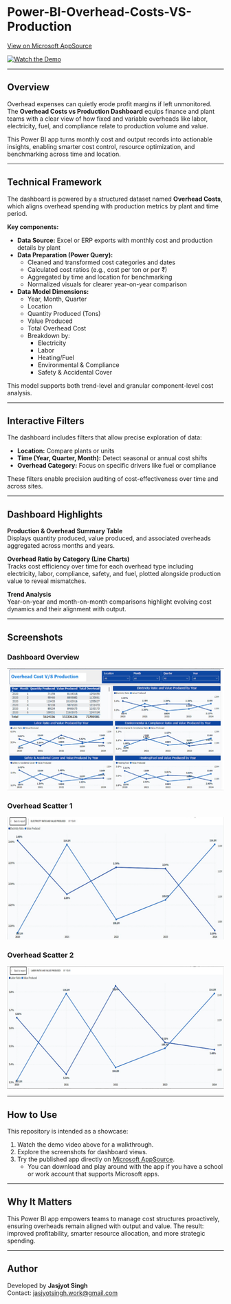 # Power-BI-Overhead-Costs-VS-Production  

[View on Microsoft AppSource](https://appsource.microsoft.com/en-us/product/power-bi/dhyeyconsultingservicespvtltd1584430919382.overhead-costs-power-bi?tab=Overview)  

[![Watch the Demo](https://img.youtube.com/vi/Q9W3qjUr7uw/0.jpg)](https://youtu.be/Q9W3qjUr7uw?si=k9quv1HnynG-M2Ax)  

---

## Overview  

Overhead expenses can quietly erode profit margins if left unmonitored. The **Overhead Costs vs Production Dashboard** equips finance and plant teams with a clear view of how fixed and variable overheads like labor, electricity, fuel, and compliance relate to production volume and value.  

This Power BI app turns monthly cost and output records into actionable insights, enabling smarter cost control, resource optimization, and benchmarking across time and location.  

---

## Technical Framework  

The dashboard is powered by a structured dataset named **Overhead Costs**, which aligns overhead spending with production metrics by plant and time period.  

**Key components:**  
- **Data Source:** Excel or ERP exports with monthly cost and production details by plant  
- **Data Preparation (Power Query):**  
  - Cleaned and transformed cost categories and dates  
  - Calculated cost ratios (e.g., cost per ton or per ₹)  
  - Aggregated by time and location for benchmarking  
  - Normalized visuals for clearer year-on-year comparison  
- **Data Model Dimensions:**  
  - Year, Month, Quarter  
  - Location  
  - Quantity Produced (Tons)  
  - Value Produced  
  - Total Overhead Cost  
  - Breakdown by:  
    - Electricity  
    - Labor  
    - Heating/Fuel  
    - Environmental & Compliance  
    - Safety & Accidental Cover  

This model supports both trend-level and granular component-level cost analysis.  

---

## Interactive Filters  

The dashboard includes filters that allow precise exploration of data:  
- **Location:** Compare plants or units  
- **Time (Year, Quarter, Month):** Detect seasonal or annual cost shifts  
- **Overhead Category:** Focus on specific drivers like fuel or compliance  

These filters enable precision auditing of cost-effectiveness over time and across sites.  

---

## Dashboard Highlights  

**Production & Overhead Summary Table**  
Displays quantity produced, value produced, and associated overheads aggregated across months and years.  

**Overhead Ratio by Category (Line Charts)**  
Tracks cost efficiency over time for each overhead type including electricity, labor, compliance, safety, and fuel, plotted alongside production value to reveal mismatches.  

**Trend Analysis**  
Year-on-year and month-on-month comparisons highlight evolving cost dynamics and their alignment with output.  

---

## Screenshots  

### Dashboard Overview  
![Dashboard Overview](https://github.com/SuperfiedStudd/Power-BI-Overhead-Costs-V-S-Production/blob/main/docs/dashboard_overview.png?raw=true)  

### Overhead Scatter 1  
![Overhead Breakdown](https://github.com/SuperfiedStudd/Power-BI-Overhead-Costs-V-S-Production/blob/main/docs/overhead_scatter1.png?raw=true)  

### Overhead Scatter 2
![Production vs Cost Trends](https://github.com/SuperfiedStudd/Power-BI-Overhead-Costs-V-S-Production/blob/main/docs/overhead_scatter2.png?raw=true)  

---

## How to Use  

This repository is intended as a showcase:  
1. Watch the demo video above for a walkthrough.  
2. Explore the screenshots for dashboard views.  
3. Try the published app directly on [Microsoft AppSource](https://appsource.microsoft.com/en-us/product/power-bi/dhyeyconsultingservicespvtltd1584430919382.overhead-costs-power-bi?tab=Overview).  
   - You can download and play around with the app if you have a school or work account that supports Microsoft apps.  

---

## Why It Matters  

This Power BI app empowers teams to manage cost structures proactively, ensuring overheads remain aligned with output and value. The result: improved profitability, smarter resource allocation, and more strategic spending.  

---

## Author  

Developed by **Jasjyot Singh**  
Contact: jasjyotsingh.work@gmail.com  
